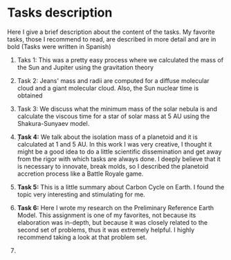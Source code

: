 # Tasks description
Here I give a brief description about the content of the tasks. My favorite tasks, those I recommend to read, are described in more detail and are in bold (Tasks were written in Spanish)

1. Taks 1: This was a pretty easy process where we calculated the mass of the Sun and Jupiter using the gravitation theory

2. Task 2: Jeans' mass and radii are computed for a diffuse molecular cloud and a giant molecular cloud. Also, the Sun nuclear time is obtained

3. Task 3: We discuss what the minimum mass of the solar nebula is and calculate the viscous time for a star of solar mass at 5 AU using the Shakura-Sunyaev model.

4. **̣Task 4:** We talk about the isolation mass of a planetoid and it is calculated at 1 and 5 AU. In this work I was very creative, I thought it might be a good idea to do a little scientific dissemination and get away from the rigor with which tasks are always done. I deeply believe that it is necessary to innovate, break molds, so I described the planetoid accretion process like a Battle Royale game.

5. **Task 5:** This is a little summary about Carbon Cycle on Earth. I found the topic very interesting and stimulating for me.

6. **Task 6:** Here I wrote my research on the Preliminary Reference Earth Model. This assignment is one of my favorites, not because its elaboration was in-depth, but because it was closely related to the second set of problems, thus it was extremely helpful. I highly recommend taking a look at that problem set.

7. 
